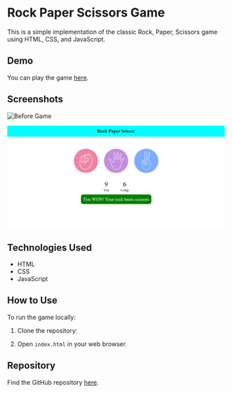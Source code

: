 # Rock Paper Scissors Game

This is a simple implementation of the classic Rock, Paper, Scissors game using HTML, CSS, and JavaScript.

## Demo

You can play the game [here](https://varshith345.github.io/Rock-Paper-Scissor-Game/).

## Screenshots

![Before Game](https://github.com/varshith345/Rock-Paper-Scissor-Game/assets/137262805/a75e77ad-ca66-4605-9044-7defe22eee7b)


![Game ON](https://github.com/varshith345/Rock-Paper-Scissor-Game/blob/main/GameON.png)

## Technologies Used

- HTML
- CSS
- JavaScript

## How to Use

To run the game locally:

1. Clone the repository:

2. Open `index.html` in your web browser.

## Repository

Find the GitHub repository [here](https://github.com/varshith345/Rock-Paper-Scissor-Game).
